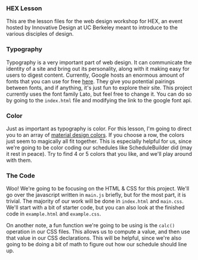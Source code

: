 ### HEX Lesson
This are the lesson files for the web design workshop for HEX, an event hosted by Innovative Design at UC Berkeley meant to introduce to the various disciples of design.

### Typography
Typography is a very important part of web design. It can communicate the identity of a site and bring out its personality, along with it making easy for users to digest content. Currently, Google hosts an enormous amount of fonts that you can use for free [here](https://fonts.google.com/). They give you potential pairings between fonts, and if anything, it's just fun to explore their site. This project currently uses the font family Lato, but feel free to change it. You can do so by going to the `index.html` file and modifying the link to the google font api.

### Color
Just as important as typography is color. For this lesson, I'm going to direct you to an array of [material design colors](https://www.materialui.co/colors). If you choose a row, the colors just seem to magically all fit together. This is especially helpful for us, since we're going to be color coding our schedules like ScheduleBuilder did (may it rest in peace). Try to find 4 or 5 colors that you like, and we'll play around with them.

### The Code
Woo! We're going to be focusing on the HTML & CSS for this project. We'll go over the javascript written in `main.js` briefly, but for the most part, it is trivial. The majority of our work will be done in `index.html` and `main.css`. We'll start with a bit of starter code, but you can also look at the finished code in `example.html` and `example.css`.

On another note, a fun function we're going to be using is the `calc()` operation in our CSS files. This allows us to compute a value, and then use that value in our CSS declarations. This will be helpful, since we're also going to be doing a bit of math to figure out how our schedule should line up.
